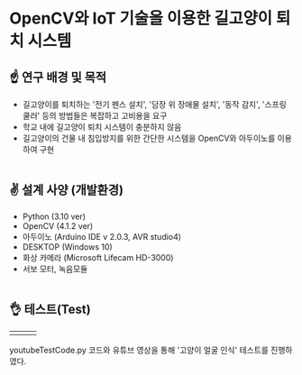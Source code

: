 # OpenCV와 IoT 기술을 이용한 길고양이 퇴치 시스템 

## :point_up: 연구 배경 및 목적
* 길고양이를 퇴치하는 '전기 펜스 설치', '담장 위 장애물 설치', '동작 감지', '스프링 쿨러' 등의 방법들은 복잡하고 고비용을 요구
* 학교 내에 길고양이 퇴치 시스템이 충분하지 않음
* 길고양이의 건물 내 침입방지를 위한 간단한 시스템을 OpenCV와 아두이노를 이용하여 구현
<br></br>
## :v: 설계 사양 (개발환경)
* Python (3.10 ver)
* OpenCV (4.1.2 ver)
* 아두이노 (Arduino IDE v 2.0.3, AVR studio4)
* DESKTOP (Windows 10)
* 화상 카메라 (Microsoft Lifecam HD-3000)
* 서보 모터, 녹음모듈
<br></br>
## 👌 테스트(Test)
<table>
  <tr>
    <td><img alt="" src="https://github.com/ja2in/Data_Structure/assets/101400945/f79c4b59-681b-4f88-a4c6-faf34a847d41" /></td><td><img alt="" src="https://github.com/ja2in/Data_Structure/assets/101400945/826aadf1-76cf-471c-aa09-23843416f8c3 " /></td><td><img alt="" src="https://github.com/ja2in/Data_Structure/assets/101400945/8b06142c-c6e7-4502-8d56-66ee049322f7" /></td>
  <tr>
</table>

youtubeTestCode.py 코드와 유튜브 영상을 통해 '고양이 얼굴 인식' 테스트를 진행하였다.
